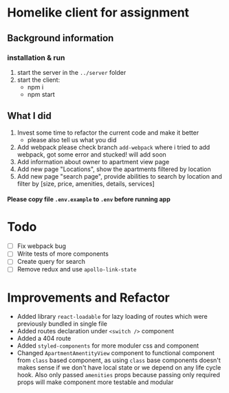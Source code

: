 # Homelike client for assignment

## Background information

### installation & run

1. start the server in the `../server` folder
1. start the client:
   - npm i
   - npm start

## What I did

1. Invest some time to refactor the current code and make it better
   - please also tell us what you did
1. Add webpack
   please check branch `add-webpack` where i tried to add webpack, got some error and stucked! will add soon
1. Add information about owner to apartment view page
1. Add new page "Locations", show the apartments filtered by location
1. Add new page "search page", provide abilities to search by location and filter by [size, price, amenities, details, services]

#### Please copy file `.env.example` to `.env` before running app
# Todo
   - [ ] Fix webpack bug
   - [ ] Write tests of more components
   - [ ] Create query for search
   - [ ] Remove redux and use `apollo-link-state`
# Improvements and Refactor

- Added library `react-loadable` for lazy loading of routes which were previously bundled in single file
- Added routes declaration under `<switch />` component
- Added a 404 route
- Added `styled-components` for more moduler css and component
- Changed `ApartmentAmentityView` component to functional component from `class` based component, as using `class` base components doesn't makes sense if we don't have local state or we depend on any life cycle hook. Also only passed `amenities` props because passing only required props will make component more testable and modular
